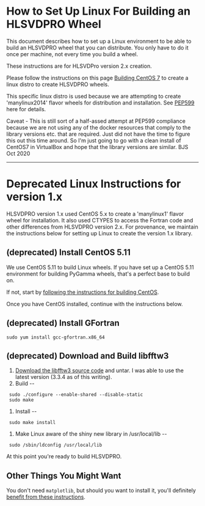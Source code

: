 # How to Set Up Linux For Building an HLSVDPRO Wheel
This document describes how to set up a Linux environment to be able to build an HLSVDPRO wheel that you can distribute. You only have to do it once per machine, not every time you build a wheel.

These instructions are for HLSVDPro version 2.x creation. 

Please follow the instructions on this page [Building CentOS 7](/wiki:HlsvdproHowToSetUpCentOs/) to create a linux distro to create HLSVDPRO wheels. 

This specific linux distro is used because we are attempting to create 'manylinux2014' flavor wheels for distribution and installation.  See [PEP599](https://www.python.org/dev/peps/pep-0599/) here for details.

Caveat - This is still sort of a half-assed attempt at PEP599 compliance because we are not using any of the docker resources that comply to the library versions etc. that are required.  Just did not have the time to figure this out this time around. So I'm just going to go with a clean install of CentOS7 in VirtualBox and hope that the library versions are similar.  BJS Oct 2020

----

# Deprecated Linux Instructions for version 1.x
HLSVDPRO version 1.x used CentOS 5.x to create a 'manylinux1' flavor wheel for installation. It also used CTYPES to access the Fortran code and other differences from HLSVDPRO version 2.x.  For provenance, we maintain the instructions below for setting up Linux to create the version 1.x library.  

## (deprecated) Install CentOS 5.11
We use CentOS 5.11 to build Linux wheels. If you have set up a CentOS 5.11
environment for building PyGamma wheels, that's a perfect base to 
build on. 

If not, start by [following the instructions for building CentOS](/wiki:HlsvdproHowToSetUpCentOs/). 

Once you have CentOS installed, continue with the instructions below.

## (deprecated) Install GFortran
```
sudo yum install gcc-gfortran.x86_64
```

## (deprecated) Download and Build libfftw3
1. [Download the libfftw3 source code](http://www.fftw.org/download.html) and untar. 
 I was able to use the latest version (3.3.4 as of this writing).
1. Build --
```
 sudo ./configure --enable-shared --disable-static
 sudo make
```
1. Install --
```
 sudo make install
```
1. Make Linux aware of the shiny new library in /usr/local/lib --
```
 sudo /sbin/ldconfig /usr/local/lib
```

At this point you're ready to build HLSVDPRO.

## Other Things You Might Want
You don't need `matplotlib`, but should you want to install it,
you'll definitely
[benefit from these instructions](http://stackoverflow.com/a/28073304).

